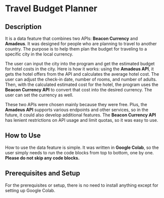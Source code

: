 # Travel Budget Planner

## Description
It is a data feature that combines two APIs: **Beacon Currency** and **Amadeus**. It was designed for people who are planning to travel to another country. The purpose is to help them plan the budget for traveling to a specific city in the local currency.

The user can input the city into the program and get the estimated budget for hotel costs in the city. Here is how it works: using the **Amadeus API**, it gets the hotel offers from the API and calculates the average hotel cost. The user can adjust the check-in date, number of rooms, and number of adults. Then, with the calculated estimated cost for the hotel, the program uses the **Beacon Currency API** to convert that cost into the desired currency. The user can set the currency as well.

These two APIs were chosen mainly because they were free. Plus, the **Amadeus API** supports various endpoints and other services, so in the future, it could also develop additional features. The **Beacon Currency API** has lenient restrictions on API usage and limit quotas, so it was easy to use.

## How to Use
How to use the data feature is simple. It was written in **Google Colab**, so the user simply needs to run the code blocks from top to bottom, one by one. **Please do not skip any code blocks.**

## Prerequisites and Setup
For the prerequisites or setup, there is no need to install anything except for setting up Google Colab.
